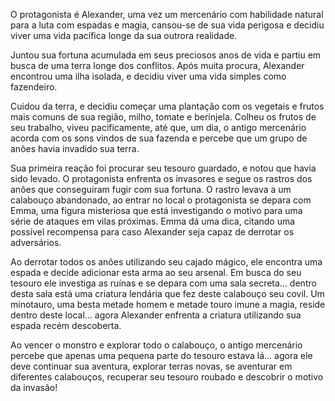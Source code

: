 O protagonista é Alexander, uma vez um mercenário com habilidade natural para a luta com espadas e magia, cansou-se de sua vida perigosa e decidiu viver uma vida pacífica longe da sua outrora realidade.

Juntou sua fortuna acumulada em seus preciosos anos de vida e partiu em busca de uma terra longe dos conflitos. Após muita procura, Alexander encontrou uma ilha isolada, e decidiu viver uma vida simples como fazendeiro.

Cuidou da terra, e decidiu começar uma plantação com os vegetais e frutos mais comuns de sua região, milho, tomate e berinjela. Colheu os frutos de seu trabalho, viveu pacificamente, até que, um dia, o antigo mercenário acorda com os sons vindos de sua fazenda e percebe que um grupo de anões havia invadido sua terra.

Sua primeira reação foi procurar seu tesouro guardado, e notou que havia sido levado. O protagonista enfrenta os invasores e segue os rastros dos anões que conseguiram fugir com sua fortuna. O rastro levava a um calabouço abandonado, ao entrar no local o protagonista se depara com Emma, uma figura misteriosa que está investigando o motivo para uma série de ataques em vilas próximas. Emma dá uma dica, citando uma possível recompensa para caso Alexander seja capaz de derrotar os adversários.

Ao derrotar todos os anões utilizando seu cajado mágico, ele encontra uma espada e decide adicionar esta arma ao seu arsenal. Em busca do seu tesouro ele investiga as ruínas e se depara com uma sala secreta... dentro desta sala está uma criatura lendária que fez deste calabouço seu covil. Um minotauro, uma besta metade homem e metade touro imune a magia, reside dentro deste local... agora Alexander enfrenta a criatura utilizando sua espada recém descoberta.

Ao vencer o monstro e explorar todo o calabouço, o antigo mercenário percebe que apenas uma pequena parte do tesouro estava lá... agora ele deve continuar sua aventura, explorar terras novas, se aventurar em diferentes calabouços, recuperar seu tesouro roubado e descobrir o motivo da invasão!
